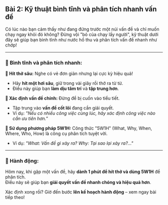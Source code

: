 ## Bài 2: Kỹ thuật bình tĩnh và phân tích nhanh vấn đề

Có lúc nào bạn cảm thấy như đang đứng trước một núi vấn đề và chỉ muốn chạy ngay khỏi đó không? Đừng vội "bỏ của chạy lấy người", kỹ thuật dưới đây sẽ giúp bạn bình tĩnh như nước hồ thu và phân tích vấn đề nhanh như chớp!

---

### 📌 Bình tĩnh và phân tích nhanh:

**🔹 Hít thở sâu:**
Nghe có vẻ đơn giản nhưng lại cực kỳ hiệu quả!  
- Hãy **hít một hơi sâu**, giữ trong vài giây rồi thở ra từ từ.  
- Điều này giúp bạn **làm dịu tâm trí** và **tập trung hơn**.

**🔹 Xác định vấn đề chính:**
Đừng để bị cuốn vào tiểu tiết.  
- Tập trung vào **vấn đề cốt lõi** đang cần giải quyết.  
- Ví dụ: *"Nếu có nhiều công việc cùng lúc, hãy xác định công việc nào cần ưu tiên hơn."*

**🔹 Sử dụng phương pháp 5W1H:**
Công thức "5W1H" (What, Why, When, Where, Who, How) là công cụ phân tích tuyệt vời.  
- Ví dụ: *"What: Vấn đề gì xảy ra? Why: Tại sao lại xảy ra?..."*

---

### 🚀 Hành động:

Hôm nay, khi gặp một vấn đề, hãy **dành 1 phút để hít thở và dùng 5W1H** để phân tích.  
Điều này sẽ giúp bạn **giải quyết vấn đề nhanh chóng và hiệu quả hơn**.  

Xác định xong rồi? Giờ đến bước **lên kế hoạch hành động** – xem ngay bài tiếp theo!